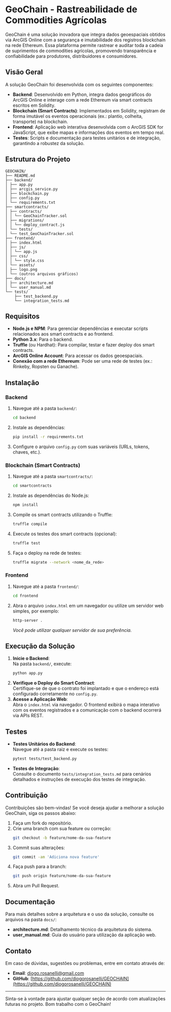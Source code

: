 # GeoChain - Rastreabilidade de Commodities Agrícolas

GeoChain é uma solução inovadora que integra dados geoespaciais obtidos via ArcGIS Online com a segurança e imutabilidade dos registros blockchain na rede Ethereum. Essa plataforma permite rastrear e auditar toda a cadeia de suprimentos de commodities agrícolas, promovendo transparência e confiabilidade para produtores, distribuidores e consumidores.

## Visão Geral

A solução GeoChain foi desenvolvida com os seguintes componentes:

- **Backend**: Desenvolvido em Python, integra dados geográficos do ArcGIS Online e interage com a rede Ethereum via smart contracts escritos em Solidity.
- **Blockchain (Smart Contracts)**: Implementados em Solidity, registram de forma imutável os eventos operacionais (ex.: plantio, colheita, transporte) na blockchain.
- **Frontend**: Aplicação web interativa desenvolvida com o ArcGIS SDK for JavaScript, que exibe mapas e informações dos eventos em tempo real.
- **Testes**: Scripts e documentação para testes unitários e de integração, garantindo a robustez da solução.

## Estrutura do Projeto

```
GEOCHAIN/ 
├── README.md 
├── backend/ 
│ ├── app.py 
│ ├── arcgis_service.py 
│ ├── blockchain.py 
│ ├── config.py 
│ └── requirements.txt 
├── smartcontracts/ 
│ ├── contracts/ 
│ │ └── GeoChainTracker.sol 
│ ├── migrations/ 
│ │ └── deploy_contract.js 
│ └── tests/ 
│ └── test_GeoChainTracker.sol 
├── frontend/ 
│ ├── index.html 
│ ├── js/ 
│ │ └── app.js 
│ ├── css/ 
│ │ └── style.css 
│ └── assets/ 
│ ├── logo.png 
│ └── (outros arquivos gráficos) 
├── docs/ 
│ ├── architecture.md 
│ └── user_manual.md
└── tests/ 
    ├── test_backend.py 
    └── integration_tests.md
```


## Requisitos

- **Node.js e NPM**: Para gerenciar dependências e executar scripts relacionados aos smart contracts e ao frontend.
- **Python 3.x**: Para o backend.
- **Truffle** (ou Hardhat): Para compilar, testar e fazer deploy dos smart contracts.
- **ArcGIS Online Account**: Para acessar os dados geoespaciais.
- **Conexão com a rede Ethereum**: Pode ser uma rede de testes (ex.: Rinkeby, Ropsten ou Ganache).

## Instalação

### Backend

1. Navegue até a pasta `backend/`:
    ```bash
    cd backend
    ```
2. Instale as dependências:
    ```bash
    pip install -r requirements.txt
    ```
3. Configure o arquivo `config.py` com suas variáveis (URLs, tokens, chaves, etc.).

### Blockchain (Smart Contracts)

1. Navegue até a pasta `smartcontracts/`:
    ```bash
    cd smartcontracts
    ```
2. Instale as dependências do Node.js:
    ```bash
    npm install
    ```
3. Compile os smart contracts utilizando o Truffle:
    ```bash
    truffle compile
    ```
4. Execute os testes dos smart contracts (opcional):
    ```bash
    truffle test
    ```
5. Faça o deploy na rede de testes:
    ```bash
    truffle migrate --network <nome_da_rede>
    ```

### Frontend

1. Navegue até a pasta `frontend/`:
    ```bash
    cd frontend
    ```
2. Abra o arquivo `index.html` em um navegador ou utilize um servidor web simples, por exemplo:
    ```bash
    http-server .
    ```
    *Você pode utilizar qualquer servidor de sua preferência.*

## Execução da Solução

1. **Inicie o Backend**:  
   Na pasta `backend/`, execute:
    ```bash
    python app.py
    ```
2. **Verifique o Deploy do Smart Contract**:  
   Certifique-se de que o contrato foi implantado e que o endereço está configurado corretamente no `config.py`.
3. **Acesse a Aplicação Web**:  
   Abra o `index.html` via navegador. O frontend exibirá o mapa interativo com os eventos registrados e a comunicação com o backend ocorrerá via APIs REST.

## Testes

- **Testes Unitários do Backend**:  
  Navegue até a pasta raiz e execute os testes:
    ```bash
    pytest tests/test_backend.py
    ```
- **Testes de Integração**:  
  Consulte o documento `tests/integration_tests.md` para cenários detalhados e instruções de execução dos testes de integração.

## Contribuição

Contribuições são bem-vindas! Se você deseja ajudar a melhorar a solução GeoChain, siga os passos abaixo:

1. Faça um fork do repositório.
2. Crie uma branch com sua feature ou correção:
    ```bash
    git checkout -b feature/nome-da-sua-feature
    ```
3. Commit suas alterações:
    ```bash
    git commit -am 'Adiciona nova feature'
    ```
4. Faça push para a branch:
    ```bash
    git push origin feature/nome-da-sua-feature
    ```
5. Abra um Pull Request.

## Documentação

Para mais detalhes sobre a arquitetura e o uso da solução, consulte os arquivos na pasta `docs/`:

- **architecture.md**: Detalhamento técnico da arquitetura do sistema.
- **user_manual.md**: Guia do usuário para utilização da aplicação web.

## Contato

Em caso de dúvidas, sugestões ou problemas, entre em contato através de:

- **Email**: diogo.rosanelli@gmail.com
- **GitHub**: [https://github.com/diogorosanelli/GEOCHAIN](https://github.com/diogorosanelli/GEOCHAIN)

---

Sinta-se à vontade para ajustar qualquer seção de acordo com atualizações futuras no projeto. Bom trabalho com o GeoChain!
